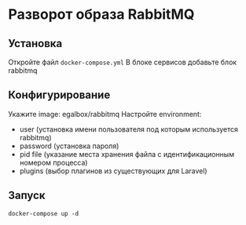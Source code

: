 # Разворот образа RabbitMQ

## Установка
Откройте файл `docker-compose.yml`
В блоке сервисов добавьте блок rabbitmq

## Конфигурирование
Укажите image: egalbox/rabbitmq
Настройте environment:
- user (установка имени пользователя под которым используется rabbitmq)
- password (установка пароля)
- pid file (указание места хранения файла с идентификационным номером процесса)
- plugins (выбор плагинов из существующих для Laravel)

## Запуск
`docker-compose up -d`
